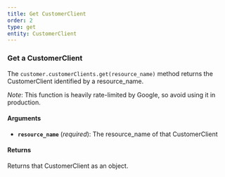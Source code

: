 ```yaml
---
title: Get CustomerClient
order: 2
type: get
entity: CustomerClient
---
```


### Get a CustomerClient

The `customer.customerClients.get(resource_name)` method returns the CustomerClient identified by a resource_name.

_Note_: This function is heavily rate-limited by Google, so avoid using it in production.

#### Arguments

- **`resource_name`** (_required_): The resource_name of that CustomerClient

#### Returns

Returns that CustomerClient as an object.
